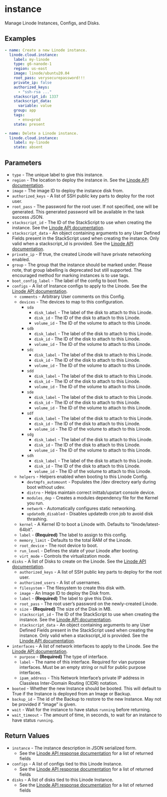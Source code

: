 # instance

Manage Linode Instances, Configs, and Disks.


## Examples

```yaml
- name: Create a new Linode instance.
  linode.cloud.instance:
    label: my-linode
    type: g6-nanode-1
    region: us-east
    image: linode/ubuntu20.04
    root_pass: verysecurepassword!!!
    private_ip: false
    authorized_keys:
      - "ssh-rsa ..."
    stackscript_id: 1337
    stackscript_data:
      variable: value
    group: app
    tags:
      - env=prod
    state: present
```

```yaml
- name: Delete a Linode instance.
  linode.cloud.instance:
    label: my-linode
    state: absent
```


## Parameters


- `type` -  The unique label to give this instance. 
- `region` -  The location to deploy the instance in. See the [Linode API documentation](https://api.linode.com/v4/regions). 
- `image` -  The image ID to deploy the instance disk from. 
- `authorized_keys` -  A list of SSH public key parts to deploy for the root user. 
- `root_pass` -  The password for the root user. If not specified, one will be generated. This generated password will be available in the task success JSON. 
- `stackscript_id` -  The ID of the StackScript to use when creating the instance. See the [Linode API documentation](https://www.linode.com/docs/api/stackscripts/). 
- `stackscript_data` -  An object containing arguments to any User Defined Fields present in the StackScript used when creating the instance. Only valid when a stackscript_id is provided. See the [Linode API documentation](https://www.linode.com/docs/api/stackscripts/). 
- `private_ip` -  If true, the created Linode will have private networking enabled. 
- `group` -  The group that the instance should be marked under. Please note, that group labelling is deprecated but still supported. The encouraged method for marking instances is to use tags. 
- `boot_config_label` -  The label of the config to boot from. 
- `configs` -  A list of Instance configs to apply to the Linode. See the [Linode API documentation](https://www.linode.com/docs/api/linode-instances/#configuration-profile-create). 
    - `comments` -  Arbitrary User comments on this Config. 
    - `devices` -  The devices to map to this configuration. 
        - `sda`
            - `disk_label` -  The label of the disk to attach to this Linode. 
            - `disk_id` -  The ID of the disk to attach to this Linode. 
            - `volume_id` -  The ID of the volume to attach to this Linode. 
        - `sdb`
            - `disk_label` -  The label of the disk to attach to this Linode. 
            - `disk_id` -  The ID of the disk to attach to this Linode. 
            - `volume_id` -  The ID of the volume to attach to this Linode. 
        - `sdc`
            - `disk_label` -  The label of the disk to attach to this Linode. 
            - `disk_id` -  The ID of the disk to attach to this Linode. 
            - `volume_id` -  The ID of the volume to attach to this Linode. 
        - `sdd`
            - `disk_label` -  The label of the disk to attach to this Linode. 
            - `disk_id` -  The ID of the disk to attach to this Linode. 
            - `volume_id` -  The ID of the volume to attach to this Linode. 
        - `sde`
            - `disk_label` -  The label of the disk to attach to this Linode. 
            - `disk_id` -  The ID of the disk to attach to this Linode. 
            - `volume_id` -  The ID of the volume to attach to this Linode. 
        - `sdf`
            - `disk_label` -  The label of the disk to attach to this Linode. 
            - `disk_id` -  The ID of the disk to attach to this Linode. 
            - `volume_id` -  The ID of the volume to attach to this Linode. 
        - `sdg`
            - `disk_label` -  The label of the disk to attach to this Linode. 
            - `disk_id` -  The ID of the disk to attach to this Linode. 
            - `volume_id` -  The ID of the volume to attach to this Linode. 
        - `sdh`
            - `disk_label` -  The label of the disk to attach to this Linode. 
            - `disk_id` -  The ID of the disk to attach to this Linode. 
            - `volume_id` -  The ID of the volume to attach to this Linode. 
    - `helpers` -  Helpers enabled when booting to this Linode Config. 
        - `devtmpfs_automount` -  Populates the /dev directory early during boot without udev. 
        - `distro` -  Helps maintain correct inittab/upstart console device. 
        - `modules_dep` -  Creates a modules dependency file for the Kernel you run. 
        - `network` -  Automatically configures static networking. 
        - `updatedb_disabled` -  Disables updatedb cron job to avoid disk thrashing. 
    - `kernel` -  A Kernel ID to boot a Linode with. Defaults to “linode/latest-64bit”. 
    - `label` - **(Required)** The label to assign to this config. 
    - `memory_limit` -  Defaults to the total RAM of the Linode. 
    - `root_device` -  The root device to boot. 
    - `run_level` -  Defines the state of your Linode after booting. 
    - `virt_mode` -  Controls the virtualization mode. 
- `disks` -  A list of Disks to create on the Linode. See the [Linode API documentation](https://www.linode.com/docs/api/linode-instances/#disk-create). 
    - `authorized_keys` -  A list of SSH public key parts to deploy for the root user. 
    - `authorized_users` -  A list of usernames. 
    - `filesystem` -  The filesystem to create this disk with. 
    - `image` -  An Image ID to deploy the Disk from. 
    - `label` - **(Required)** The label to give this Disk. 
    - `root_pass` -  The root user’s password on the newly-created Linode. 
    - `size` - **(Required)** The size of the Disk in MB. 
    - `stackscript_id` -  The ID of the StackScript to use when creating the instance. See the [Linode API documentation](https://www.linode.com/docs/api/stackscripts/). 
    - `stackscript_data` -  An object containing arguments to any User Defined Fields present in the StackScript used when creating the instance. Only valid when a stackscript_id is provided. See the [Linode API documentation](https://www.linode.com/docs/api/stackscripts/). 
- `interfaces` -  A list of network interfaces to apply to the Linode. See the [Linode API documentation](https://www.linode.com/docs/api/linode-instances/#linode-create__request-body-schema). 
    - `purpose` - **(Required)** The type of interface. 
    - `label` -  The name of this interface. Required for vlan purpose interfaces. Must be an empty string or null for public purpose interfaces. 
    - `ipam_address` -  This Network Interface’s private IP address in Classless Inter-Domain Routing (CIDR) notation. 
- `booted` -  Whether the new Instance should be booted. This will default to True if the Instance is deployed from an Image or Backup. 
- `backup_id` -  The id of the Backup to restore to the new Instance. May not be provided if “image” is given. 
- `wait` -  Wait for the instance to have status `running` before returning. 
- `wait_timeout` -  The amount of time, in seconds, to wait for an instance to have status `running`. 


## Return Values

- `instance` - The instance description in JSON serialized form.
    - See the [Linode API response documentation](https://www.linode.com/docs/api/linode-instances/#linode-view__responses) for a list of returned fields
- `configs` - A list of configs tied to this Linode Instance.
    - See the [Linode API response documentation](https://www.linode.com/docs/api/linode-instances/#configuration-profile-view__responses) for a list of returned fields
- `disks` - A list of disks tied to this Linode Instance.
    - See the [Linode API response documentation](https://www.linode.com/docs/api/linode-instances/#disk-view) for a list of returned fields
